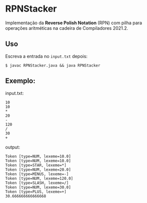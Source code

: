 # RPNStacker

Implementação da **Reverse Polish Notation** (RPN) com pilha para operações aritméticas na cadeira de Compiladores 2021.2.

## Uso

Escreva a entrada no `input.txt` depois:

```
$ javac RPNStacker.java && java RPNStacker
```

## Exemplo:

input.txt:
```
10
10
*
20
-
120
/
30
+
```

output:
```
Token [type=NUM, lexeme=10.0]
Token [type=NUM, lexeme=10.0]
Token [type=STAR, lexeme=*]
Token [type=NUM, lexeme=20.0]
Token [type=MINUS, lexeme=-]
Token [type=NUM, lexeme=120.0]
Token [type=SLASH, lexeme=/]
Token [type=NUM, lexeme=30.0]
Token [type=PLUS, lexeme=+]
30.666666666666668
```